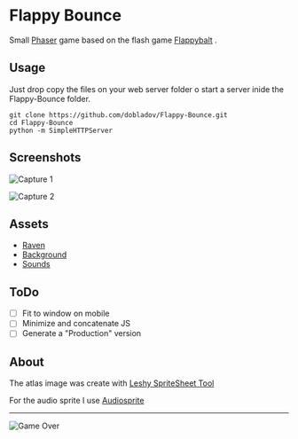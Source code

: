 # Flappy Bounce

Small [Phaser](phaser.io) game based on the flash game [Flappybalt](http://haxeflixel.com/demos/Flappybalt/) .

## Usage

Just drop copy the files on your web server folder o start a server
inide the Flappy-Bounce folder.

    git clone https://github.com/dobladov/Flappy-Bounce.git
    cd Flappy-Bounce
    python -m SimpleHTTPServer

## Screenshots

![Capture 1](https://my.mixtape.moe/ttlbau.png)

![Capture 2](https://my.mixtape.moe/xjcwpd.png)

## Assets

+   [Raven](http://opengameart.org/content/owl-and-raven-sprites)
+   [Background](https://openclipart.org/detail/170137/old-city-background)
+   [Sounds](http://www.freesound.org/)

## ToDo

+   [ ] Fit to window on mobile
+   [ ] Minimize and concatenate JS
+   [ ] Generate a "Production" version

## About

The atlas image was create with [Leshy SpriteSheet Tool](http://www.leshylabs.com/apps/sstool/)

For the audio sprite I use [Audiosprite](https://github.com/tonistiigi/audiosprite)

---

![Game Over](https://my.mixtape.moe/emgrph.gif)
